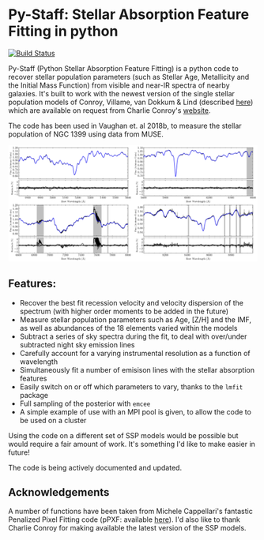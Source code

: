 # Py-Staff: Stellar Absorption Feature Fitting in python

[![Build Status](https://travis-ci.com/samvaughan/PySpecFit.svg?branch=master)](https://travis-ci.com/samvaughan/PySpecFit)

Py-Staff (Python Stellar Absorption Feature Fitting) is a python code to recover stellar population parameters (such as Stellar Age, Metallicity and the Initial Mass Function) from visible and near-IR spectra of nearby galaxies. It's built to work with the newest version of the single stellar population models of Conroy, Villame, van Dokkum & Lind (described [here](https://ui.adsabs.harvard.edu/#abs/2018ApJ...854..139C/abstract)) which are available on request from Charlie Conroy's [website](https://scholar.harvard.edu/cconroy/sps-models). 

The code has been used in Vaughan et. al 2018b, to measure the stellar population of NGC 1399 using data from MUSE. 

![A fit to the central spectrum of NGC 1399](_images/NGC1399_MUSE_central_fit.png)

## Features: 

* Recover the best fit recession velocity and velocity dispersion of the spectrum (with higher order moments to be added in the future)
* Measure stellar population parameters such as Age, [Z/H] and the IMF, as well as abundances of the 18 elements varied within the models
* Subtract a series of sky spectra during the fit, to deal with over/under subtracted night sky emission lines
* Carefully account for a varying instrumental resolution as a function of wavelength
* Simultaneously fit a number of emisison lines with the stellar absorption features
* Easily switch on or off which parameters to vary, thanks to the `lmfit` package
* Full sampling of the posterior with `emcee`
* A simple example of use with an MPI pool is given, to allow the code to be used on a cluster

Using the code on a different set of SSP models would be possible but would require a fair amount of work. It's something I'd like to make easier in future!

The code is being actively documented and updated. 

## Acknowledgements

A number of functions have been taken from Michele Cappellari's fantastic Penalized Pixel Fitting code (pPXF: available [here](http://www-astro.physics.ox.ac.uk/~mxc/software/)). I'd also like to thank Charlie Conroy for making available the latest version of the SSP models. 
